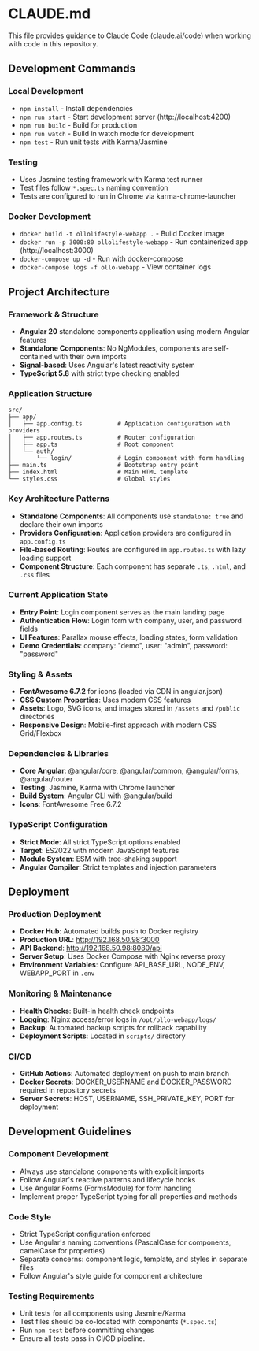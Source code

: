 # CLAUDE.md

This file provides guidance to Claude Code (claude.ai/code) when working with code in this repository.

## Development Commands

### Local Development
- `npm install` - Install dependencies
- `npm run start` - Start development server (http://localhost:4200)
- `npm run build` - Build for production
- `npm run watch` - Build in watch mode for development
- `npm test` - Run unit tests with Karma/Jasmine

### Testing
- Uses Jasmine testing framework with Karma test runner
- Test files follow `*.spec.ts` naming convention
- Tests are configured to run in Chrome via karma-chrome-launcher

### Docker Development
- `docker build -t ollolifestyle-webapp .` - Build Docker image
- `docker run -p 3000:80 ollolifestyle-webapp` - Run containerized app (http://localhost:3000)
- `docker-compose up -d` - Run with docker-compose
- `docker-compose logs -f ollo-webapp` - View container logs

## Project Architecture

### Framework & Structure
- **Angular 20** standalone components application using modern Angular features
- **Standalone Components**: No NgModules, components are self-contained with their own imports
- **Signal-based**: Uses Angular's latest reactivity system
- **TypeScript 5.8** with strict type checking enabled

### Application Structure
```
src/
├── app/
│   ├── app.config.ts          # Application configuration with providers
│   ├── app.routes.ts          # Router configuration
│   ├── app.ts                 # Root component
│   └── auth/
│       └── login/             # Login component with form handling
├── main.ts                    # Bootstrap entry point
├── index.html                 # Main HTML template
└── styles.css                 # Global styles
```

### Key Architecture Patterns
- **Standalone Components**: All components use `standalone: true` and declare their own imports
- **Providers Configuration**: Application providers are configured in `app.config.ts`
- **File-based Routing**: Routes are configured in `app.routes.ts` with lazy loading support
- **Component Structure**: Each component has separate `.ts`, `.html`, and `.css` files

### Current Application State
- **Entry Point**: Login component serves as the main landing page
- **Authentication Flow**: Login form with company, user, and password fields
- **UI Features**: Parallax mouse effects, loading states, form validation
- **Demo Credentials**: company: "demo", user: "admin", password: "password"

### Styling & Assets
- **FontAwesome 6.7.2** for icons (loaded via CDN in angular.json)
- **CSS Custom Properties**: Uses modern CSS features
- **Assets**: Logo, SVG icons, and images stored in `/assets` and `/public` directories
- **Responsive Design**: Mobile-first approach with modern CSS Grid/Flexbox

### Dependencies & Libraries
- **Core Angular**: @angular/core, @angular/common, @angular/forms, @angular/router
- **Testing**: Jasmine, Karma with Chrome launcher
- **Build System**: Angular CLI with @angular/build
- **Icons**: FontAwesome Free 6.7.2

### TypeScript Configuration
- **Strict Mode**: All strict TypeScript options enabled
- **Target**: ES2022 with modern JavaScript features
- **Module System**: ESM with tree-shaking support
- **Angular Compiler**: Strict templates and injection parameters

## Deployment

### Production Deployment
- **Docker Hub**: Automated builds push to Docker registry
- **Production URL**: http://192.168.50.98:3000
- **API Backend**: http://192.168.50.98:8080/api
- **Server Setup**: Uses Docker Compose with Nginx reverse proxy
- **Environment Variables**: Configure API_BASE_URL, NODE_ENV, WEBAPP_PORT in `.env`

### Monitoring & Maintenance
- **Health Checks**: Built-in health check endpoints
- **Logging**: Nginx access/error logs in `/opt/ollo-webapp/logs/`
- **Backup**: Automated backup scripts for rollback capability
- **Deployment Scripts**: Located in `scripts/` directory

### CI/CD
- **GitHub Actions**: Automated deployment on push to main branch
- **Docker Secrets**: DOCKER_USERNAME and DOCKER_PASSWORD required in repository secrets
- **Server Secrets**: HOST, USERNAME, SSH_PRIVATE_KEY, PORT for deployment

## Development Guidelines

### Component Development
- Always use standalone components with explicit imports
- Follow Angular's reactive patterns and lifecycle hooks
- Use Angular Forms (FormsModule) for form handling
- Implement proper TypeScript typing for all properties and methods

### Code Style
- Strict TypeScript configuration enforced
- Use Angular's naming conventions (PascalCase for components, camelCase for properties)
- Separate concerns: component logic, template, and styles in separate files
- Follow Angular's style guide for component architecture

### Testing Requirements
- Unit tests for all components using Jasmine/Karma
- Test files should be co-located with components (`*.spec.ts`)
- Run `npm test` before committing changes
- Ensure all tests pass in CI/CD pipeline.